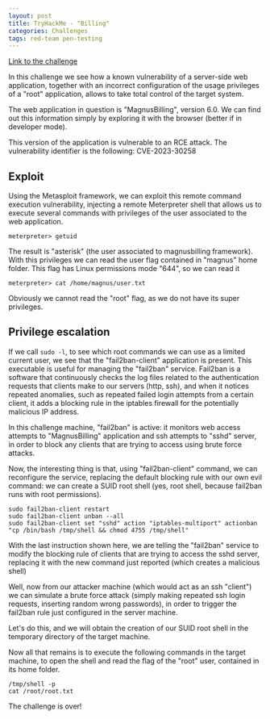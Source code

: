 ```yaml
---
layout: post
title: TryHackMe - "Billing"
categories: Challenges
tags: red-team pen-testing 
---
```

[Link to the challenge](https://tryhackme.com/room/billing)

In this challenge we see how a known vulnerability of a server-side web application, together with an incorrect configuration of the usage privileges of a "root" application, allows to take total control of the target system.

The web application in question is "MagnusBilling", version 6.0. 
We can find out this information simply by exploring it with the browser (better if in developer mode).

This version of the application is vulnerable to an RCE attack.
The vulnerability identifier is the following: CVE-2023-30258

## Exploit

Using the Metasploit framework, we can exploit this remote command execution vulnerability, injecting a remote Meterpreter shell that allows us to execute several commands with privileges of the user associated to the web application.

`meterpreter> getuid`

The result is "asterisk" (the user associated to magnusbilling framework).
With this privileges we can read the user flag contained in "magnus" home folder. This flag has Linux permissions mode "644", so we can read it

`⁠meterpreter> cat /home/magnus/user.txt`

Obviously we cannot read the "root" flag, as we do not have its super privileges.

## Privilege escalation

If we call `⁠sudo -l`, to see which root commands we can use as a limited current user, we see that the "fail2ban-client" application is present. This executable is useful for managing the "fail2ban" service. 
Fail2ban is a software that continuously checks the log files related to the authentication requests that clients make to our servers (http, ssh), and when it notices repeated anomalies, such as repeated failed login attempts from a certain client, it adds a blocking rule in the iptables firewall for the potentially malicious IP address.

In this challenge machine, "fail2ban" is active: it monitors web access attempts to "MagnusBilling" application and ssh attempts to "sshd" server, in order to block any clients that are trying to access using brute force attacks.

Now, the interesting thing is that, using "fail2ban-client" command, we can reconfigure the service, replacing the default blocking rule with our own evil command: we can create a SUID root shell (yes, root shell, because fail2ban runs with root permissions).

    sudo fail2ban-client restart
    sudo fail2ban-client unban --all
    sudo fail2ban-client set "sshd" action "iptables-multiport" actionban "cp /bin/bash /tmp/shell && chmod 4755 /tmp/shell"

With the last instruction shown here, we are telling the "fail2ban" service to modify the blocking rule of clients that are trying to access the sshd server, replacing it with the new command just reported (which creates a malicious shell)

Well, now from our attacker machine (which would act as an ssh "client") we can simulate a brute force attack (simply making repeated ssh login requests, inserting random wrong passwords), in order to trigger the fail2ban rule just configured in the server machine.

Let's do this, and we will obtain the creation of our SUID root shell in the temporary directory of the target machine.

Now all that remains is to execute the following commands in the target machine, to open the shell and read the flag of the "root" user, contained in its home folder.

`⁠/tmp/shell -p`\
`⁠cat /root/root.txt`

The challenge is over!